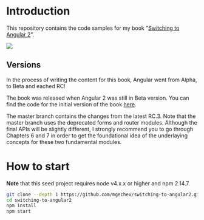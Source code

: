 # Introduction

This repository contains the code samples for my book "[Switching to Angular 2](https://www.packtpub.com/web-development/switching-angular-2)".

[![](https://www.packtpub.com/sites/default/files/IMG6201.jpg)](https://www.packtpub.com/web-development/switching-angular-2)

## Versions

In the process of writing the content for this book, Angular went from Alpha, to Beta and eached RC!

The book was released when Angular 2 was still in Beta version. You can find the code for the initial version of the book [here](https://github.com/mgechev/switching-to-angular2/tree/beta).

The master branch contains the changes from the latest RC.3. Note that the master branch uses the deprecated forms and router modules. Although the final APIs will be slightly different, I strongly recommend you to go through Chapters 6 and 7 in order to get the foundational idea of the underlaying concepts for these two fundamental modules.

# How to start

**Note** that this seed project requires node v4.x.x or higher and npm 2.14.7.

```bash
git clone --depth 1 https://github.com/mgechev/switching-to-angular2.git
cd switching-to-angular2
npm install
npm start
```

